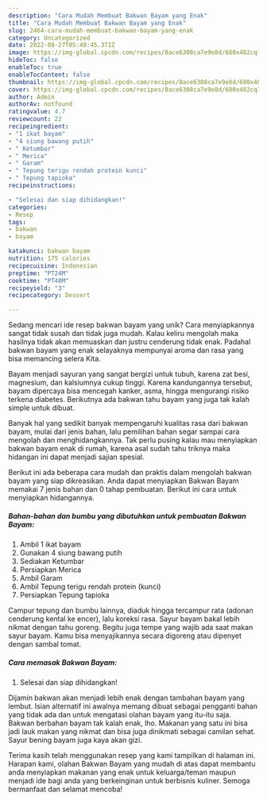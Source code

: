 ```yaml
---
description: "Cara Mudah Membuat Bakwan Bayam yang Enak"
title: "Cara Mudah Membuat Bakwan Bayam yang Enak"
slug: 2464-cara-mudah-membuat-bakwan-bayam-yang-enak
category: Uncategorized
date: 2022-08-27T05:49:45.371Z
image: https://img-global.cpcdn.com/recipes/8ace6308ca7e9e8d/680x482cq70/bakwan-bayam-foto-resep-utama.jpg
hideToc: false
enableToc: true
enableTocContent: false
thumbnail: https://img-global.cpcdn.com/recipes/8ace6308ca7e9e8d/680x482cq70/bakwan-bayam-foto-resep-utama.jpg
cover: https://img-global.cpcdn.com/recipes/8ace6308ca7e9e8d/680x482cq70/bakwan-bayam-foto-resep-utama.jpg
author: Admin
authorAv: notfound
ratingvalue: 4.7
reviewcount: 22
recipeingredient:
- "1 ikat bayam"
- "4 siung bawang putih"
- " Ketumbar"
- " Merica"
- " Garam"
- " Tepung terigu rendah protein kunci"
- " Tepung tapioka"
recipeinstructions:

- "Selesai dan siap dihidangkan!"
categories:
- Resep
tags:
- bakwan
- bayam

katakunci: bakwan bayam 
nutrition: 175 calories
recipecuisine: Indonesian
preptime: "PT24M"
cooktime: "PT40M"
recipeyield: "3"
recipecategory: Dessert

---
```





Sedang mencari ide resep bakwan bayam yang unik? Cara menyiapkannya sangat tidak susah dan tidak juga mudah. Kalau keliru mengolah maka hasilnya tidak akan memuaskan dan justru cenderung tidak enak. Padahal bakwan bayam yang enak selayaknya mempunyai aroma dan rasa yang bisa memancing selera Kita.





Bayam menjadi sayuran yang sangat bergizi untuk tubuh, karena zat besi, magnesium, dan kalsiumnya cukup tinggi. Karena kandungannya tersebut, bayam dipercaya bisa mencegah kanker, asma, hingga mengurangi risiko terkena diabetes. Berikutnya ada bakwan tahu bayam yang juga tak kalah simple untuk dibuat.

Banyak hal yang sedikit banyak mempengaruhi kualitas rasa dari bakwan bayam, mulai dari jenis bahan, lalu pemilihan bahan segar sampai cara mengolah dan menghidangkannya. Tak perlu pusing kalau mau menyiapkan bakwan bayam enak di rumah, karena asal sudah tahu triknya maka hidangan ini dapat menjadi sajian spesial.






Berikut ini ada beberapa cara mudah dan praktis dalam mengolah bakwan bayam yang siap dikreasikan. Anda dapat menyiapkan Bakwan Bayam memakai 7 jenis bahan dan 0 tahap pembuatan. Berikut ini cara untuk menyiapkan hidangannya.

<!--inarticleads1-->

##### Bahan-bahan dan bumbu yang dibutuhkan untuk pembuatan Bakwan Bayam:

1. Ambil 1 ikat bayam
1. Gunakan 4 siung bawang putih
1. Sediakan  Ketumbar
1. Persiapkan  Merica
1. Ambil  Garam
1. Ambil  Tepung terigu rendah protein (kunci)
1. Persiapkan  Tepung tapioka


Campur tepung dan bumbu lainnya, diaduk hingga tercampur rata (adonan cenderung kental ke encer), lalu koreksi rasa. Sayur bayam bakal lebih nikmat dengan tahu goreng. Begitu juga tempe yang wajib ada saat makan sayur bayam. Kamu bisa menyajikannya secara digoreng atau dipenyet dengan sambal tomat. 

<!--inarticleads2-->

##### Cara memasak Bakwan Bayam:


1. Selesai dan siap dihidangkan!

Dijamin bakwan akan menjadi lebih enak dengan tambahan bayam yang lembut. Isian alternatif ini awalnya memang dibuat sebagai pengganti bahan yang tidak ada dan untuk mengatasi olahan bayam yang itu-itu saja. Bakwan berbahan bayam tak kalah enak, lho. Makanan yang satu ini bisa jadi lauk makan yang nikmat dan bisa juga dinikmati sebagai camilan sehat. Sayur bening bayam juga kaya akan gizi. 

Terima kasih telah menggunakan resep yang kami tampilkan di halaman ini. Harapan kami, olahan Bakwan Bayam yang mudah di atas dapat membantu anda menyiapkan makanan yang enak untuk keluarga/teman maupun menjadi ide bagi anda yang berkeinginan untuk berbisnis kuliner. Semoga bermanfaat dan selamat mencoba!
